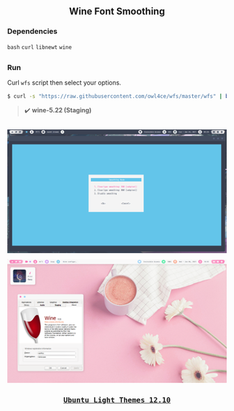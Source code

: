 <h2 align="center">Wine Font Smoothing</h2>

### Dependencies <img alt="" align="right" src="https://badges.pufler.dev/visits/owl4ce/wfs?style=flat-square&label=&color=fa74b2&logo=GitHub&logoColor=white&labelColor=373e4d"/>
`bash` `curl` `libnewt` `wine`

##  
### Run
Curl `wfs` script then select your options.

```bash
$ curl -s "https://raw.githubusercontent.com/owl4ce/wfs/master/wfs" | bash
```

> :heavy_check_mark: **wine-5.22 (Staging)**

##  

<p align="center"><img src="./screenshots/wfs.png" align="center"/></p>

<p align="center"><img src="./screenshots/screenshot.png" align="center"/></p>

##  

### <p align="center"><a href="https://www.deviantart.com/aerilius/art/Ubuntu-Light-Themes-12-10-327631977"><kbd>Ubuntu Light Themes 12.10</kbd></a></p>
